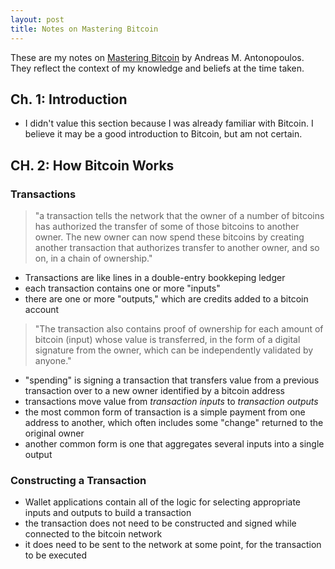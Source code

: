 ```yaml
---
layout: post
title: Notes on Mastering Bitcoin
---
```

These are my notes on [Mastering Bitcoin](https://github.com/aantonop/bitcoinbook) by Andreas M. Antonopoulos. They reflect the context of my knowledge and beliefs at the time taken.

##  Ch. 1: Introduction
- I didn't value this section because I was already familiar with Bitcoin. I believe it may be a good introduction to Bitcoin, but am not certain.

##  CH. 2: How Bitcoin Works
###  Transactions
> "a transaction tells the network that the owner of a number of bitcoins has authorized the transfer of some of those bitcoins to another owner. The new owner can now spend these bitcoins by creating another transaction that authorizes transfer to another owner, and so on, in a chain of ownership."

- Transactions are like lines in a double-entry bookkeping ledger
- each transaction contains one or more "inputs"
- there are one or more "outputs," which are credits added to a bitcoin account

> "The transaction also contains proof of ownership for each amount of bitcoin (input) whose value is transferred, in the form of a digital signature from the owner, which can be independently validated by anyone."

- "spending" is signing a transaction that transfers value from a previous transaction over to a new owner identified by a bitcoin address
- transactions move value from *transaction inputs* to *transaction outputs*
- the most common form of transaction is a simple payment from one address to another, which often includes some "change" returned to the original owner
- another common form is one that aggregates several inputs into a single output

###  Constructing a Transaction
- Wallet applications contain all of the logic for selecting appropriate inputs and outputs to build a transaction
- the transaction does not need to be constructed and signed while connected to the bitcoin network
- it does need to be sent to the network at some point, for the transaction to be executed
